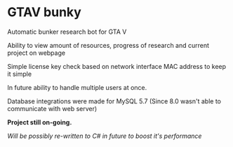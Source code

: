 # GTAV bunky

Automatic bunker research bot for GTA V

Ability to view amount of resources, progress of research and current project on webpage

Simple license key check based on network interface MAC address to keep it simple

In future ability to handle multiple users at once.

Database integrations were made for MySQL 5.7 (Since 8.0 wasn't able to communicate with web server)

**Project still on-going.**

*Will be possibly re-written to C# in future to boost it's performance*
